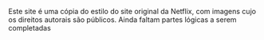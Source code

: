 Este site é uma cópia do estilo do site original da Netflix, com imagens cujo os direitos autorais são públicos. Ainda faltam partes lógicas a serem completadas
